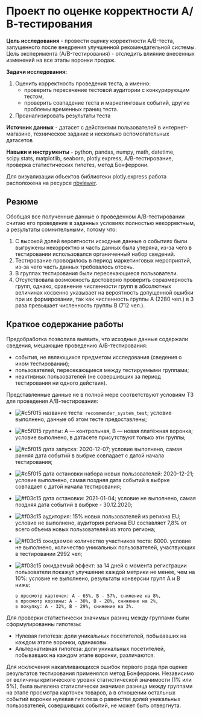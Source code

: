 # Проект по оценке корректности А/В-тестирования

**Цель исследования** - провести оценку корректности A/B-теста, запущенного после внедрения улучшенной рекомендательной системы. Цель эксперимента (A/B-тестирования) - отследить влияние внесенных изменений на все этапы воронки продаж.

**Задачи исследования:**
1. Оценить корректность проведения теста, а именно:
    - проверить пересечение тестовой аудитории с конкурирующим тестом,
    - проверить совпадение теста и маркетинговых событий, другие проблемы временных границ теста.
2. Проанализировать результаты теста

**Источник данных** - датасет с действиями пользователей в интернет-магазине, техническое задание и несколько вспомогательных датасетов

**Навыки и инструменты** - python, pandas, numpy, math, datetime, scipy.stats, matplotlib, seaborn, plotly.express, А/В-тестирование, проверка статистических гипотез, метод Бонферрони.

Для визуализации объектов библиотеки plotly.express работа расположена на ресурсе [nbviewer](https://nbviewer.org/github/raccoon007/yandex_practicum/blob/main/a_b_test/a_b_test_ecom_conversion_v_2.ipynb).

## Резюме

Обобщая все полученные данные о проведенном А/В-тестировании считаю его проведение в заданных условиях полностью некорректным, а результаты сомнительными, потому что:
1. С высокой долей вероятности исходные данные о событиях были выгружены некорректно и часть данных была утеряна, из-за чего в тестировании использовался органиченный набор сведений.
2. Тестирование проводилось в период маркетинговых мероприятий, из-за чего часть данных требовалось отсечь.
3. В группах тестирования были пересекающиеся пользователи.
4. Отсутствовала возможность достоверно проверить соразмерность групп, однако, сравнение численности групп в абсолютных величинах косвенно указывает на вероятность допущенной ошибки при их формировании, так как численность группы А (2280 чел.) в 3 раза превышает численность группы В (712 чел.).


## Краткое содержание работы

Предобработка позволила выявить, что исходные данные содержали сведения, мешающие проведению А/В-тестирования:
- события, не являющихся предметом исследования (сведения о ином тестировании);
- пользователей, пересекающиеся между тестируемыми группами;
- неактивных пользователей (не совершивших за период тестирования ни одного действия).  


Представленные данные не в полной мере соответствуют условиям ТЗ для проведения А/В-тестирования:

- ![#c5f015](https://placehold.co/15x15/c5f015/c5f015.png) название теста: `recommender_system_test`; условие выполнено, данные об этом тесте предоставлены; 
- ![#c5f015](https://placehold.co/15x15/c5f015/c5f015.png) группы: А — контрольная, B — новая платёжная воронка; условие выполнено, в датасете присутствуют только эти группы;
- ![#c5f015](https://placehold.co/15x15/c5f015/c5f015.png) дата запуска: 2020-12-07; условие выполнено, самая ранняя дата событий в выбрке совпадает с датой начала тестирования;
- ![#c5f015](https://placehold.co/15x15/c5f015/c5f015.png) дата остановки набора новых пользователей: 2020-12-21; условие выполнено, самая поздняя дата событий в выбрке совпадает с датой начала тестирования;
- ![#f03c15](https://placehold.co/15x15/f03c15/f03c15.png) дата остановки: 2021-01-04; условие не выполнено, самая поздняя дата событий в выбрке - 30.12.2020;
- ![#f03c15](https://placehold.co/15x15/f03c15/f03c15.png) аудитория: 15% новых пользователей из региона EU; условие не выполнено, аудитория региона EU составляет 7,8% от всего объема новых пользователей из этого региона;
- ![#f03c15](https://placehold.co/15x15/f03c15/f03c15.png) ожидаемое количество участников теста: 6000. условие не выполнено, количество уникальных пользователей, участвующих в тестировании 2992 чел;
- ![#f03c15](https://placehold.co/15x15/f03c15/f03c15.png) ожидаемый эффект: за 14 дней с момента регистрации пользователи покажут улучшение каждой метрики не менее, чем на 10%: условие не выполнено, результаты конверсии групп А и В ниже:

    ````
    в просмотр карточек: А - 65%, В - 57%, снижение на 8%,
    в просмотр корзины: А - 30%, В - 28%, снижение на 2%,
    в покупку: А - 32%, В - 29%, снижение на 3%.
    ````

Для проверки статистически значимых разниц между группами были сформулированны гипотезы:

- Нулевая гипотеза: доли уникальных посетителей, побывавших на каждом этапе воронки, одинаковы.
- Альтернативная гипотеза: доли уникальных посетителей, побывавших на каждом этапе воронки, различаются.

Для исключения накапливающихся ошибок первого рода при оценке результатов тестирования применялся метод Бонферрони. Независимо от величины критического уровня статистической значимости (1% или 5%), была выявлена статистически значимая разница между группами на этапе просмотра карточек товаров, а в отношении остальных событий воронки нулевая гипотеза о равенстве долей уникальных пользователей, совершивших событий, не может быть отвергнута.


